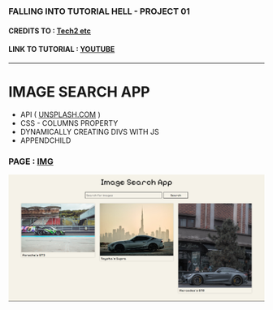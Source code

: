 ### FALLING INTO TUTORIAL HELL - PROJECT 01

#### CREDITS TO : [Tech2 etc](https://www.youtube.com/@Tech2etc)

#### LINK TO TUTORIAL : [YOUTUBE](https://www.youtube.com/watch?v=oaliV2Dp7WQ&ab_channel=Tech2etc)

---

# IMAGE SEARCH APP

- API ( [UNSPLASH.COM](https://unsplash.com/) )
- CSS - COLUMNS PROPERTY
- DYNAMICALLY CREATING DIVS WITH JS
- APPENDCHILD

### PAGE : [IMG](https://get-image-app.netlify.app/)

![Home Page](image.png)
